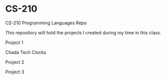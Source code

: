 # CS-210
CS-210 Programming Languages Repo

This repository will hold the projects I created during my time in this class.

Project 1

Chada Tech Clocks

 Project 2

 Project 3
